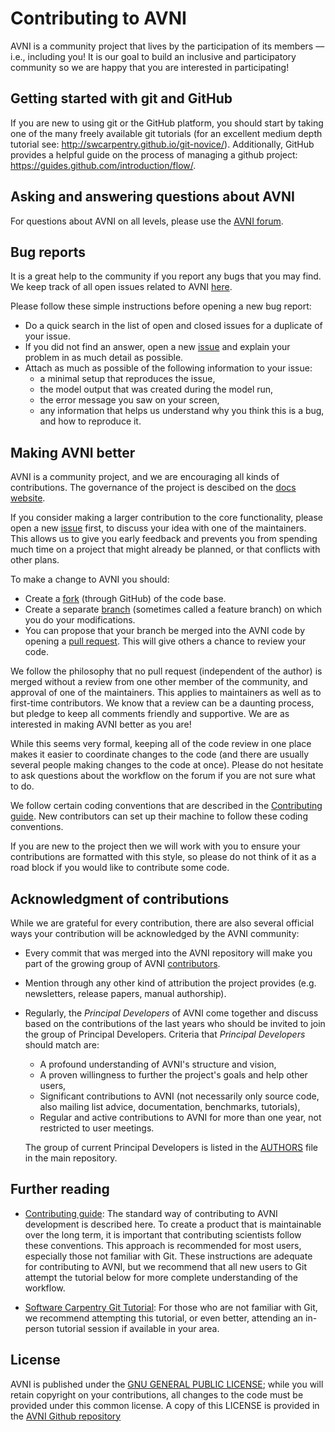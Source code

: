 # Contributing to AVNI
AVNI is a community project that lives by the participation of its members —
i.e., including you! It is our goal to build an inclusive and participatory
community so we are happy that you are interested in participating!

## Getting started with git and GitHub
If you are new to using git or the GitHub platform, you should start by taking
one of the many freely available git tutorials (for an excellent medium depth
tutorial see: http://swcarpentry.github.io/git-novice/). Additionally, GitHub
provides a helpful guide on the process of managing a github project:
https://guides.github.com/introduction/flow/.

## Asking and answering questions about AVNI
For questions about AVNI on all levels, please use the [AVNI
forum](https://github.com/globalseismology/avni/discussions).

## Bug reports
It is a great help to the community if you report any bugs that you may find. We
keep track of all open issues related to AVNI
[here](https://github.com/globalseismology/avni/issues).

Please follow these simple instructions before opening a new bug report:

- Do a quick search in the list of open and closed issues for a duplicate of
  your issue.
- If you did not find an answer, open a new
  [issue](https://github.com/globalseismology/avni/issues/new) and explain your
  problem in as much detail as possible.
- Attach as much as possible of the following information to your issue:
  - a minimal setup that reproduces the issue,
  - the model output that was created during the model run,
  - the error message you saw on your screen,
  - any information that helps us understand why you think this is a bug, and
    how to reproduce it.

## Making AVNI better
AVNI is a community project, and we are encouraging all kinds of contributions.
The governance of the project is descibed on the [docs
website](https://avni.globalseismology.org/stable/overview/governance.html).


If you consider making a larger contribution to the core functionality, please
open a new [issue](https://github.com/globalseismology/avni/issues/new) first,
to discuss your idea with one of the maintainers. This allows us to give you
early feedback and prevents you from spending much time on a project that might
already be planned, or that conflicts with other plans.

To make a change to AVNI you should:
- Create a [fork](https://guides.github.com/activities/forking/#fork) (through
GitHub) of the code base.
- Create a separate [branch](https://guides.github.com/introduction/flow/)
(sometimes called a feature branch) on which you do your modifications.
- You can propose that your branch be merged into the AVNI code by opening a
[pull request](https://guides.github.com/introduction/flow/). This will give
others a chance to review your code.

We follow the philosophy that no pull request (independent of the author) is
merged without a review from one other member of the community, and approval of
one of the maintainers. This applies to maintainers as well as to first-time
contributors. We know that a review can be a daunting process, but pledge to
keep all comments friendly and supportive. We are as interested in making AVNI
better as you are!

While this seems very formal, keeping all of the code review in one place makes
it easier to coordinate changes to the code (and there are usually several
people making changes to the code at once). Please do not hesitate to ask
questions about the workflow on the forum if you are not sure what to do.

We follow certain coding conventions that are described in the [Contributing
guide](https://avni.globalseismology.org/stable/overview/contributing.html). New
contributors can set up their machine to follow these coding conventions.

If you are new to the project then we will work with you to ensure your
contributions are formatted with this style, so please do not think of it as a
road block if you would like to contribute some code.

## Acknowledgment of contributions
While we are grateful for every contribution, there are also several official
ways your contribution will be acknowledged by the AVNI community:
- Every commit that was merged into the AVNI repository will make you part of
  the growing group of AVNI
  [contributors](https://github.com/globalseismology/avni/graphs/contributors).
- Mention through any other kind of attribution the project provides (e.g.
  newsletters, release papers, manual authorship).
- Regularly, the *Principal Developers* of AVNI come together and discuss based
  on the contributions of the last years who should be invited to join the group
  of Principal Developers. Criteria that *Principal Developers* should match
  are:

  - A profound understanding of AVNI's structure and vision,
  - A proven willingness to further the project's goals and help other users,
  - Significant contributions to AVNI (not necessarily only source code, also
    mailing list advice, documentation, benchmarks, tutorials),
  - Regular and active contributions to AVNI for more than one year, not
    restricted to user meetings.

  The group of current Principal Developers is listed in the [AUTHORS](AUTHORS)
  file in the main repository.

## Further reading

- [Contributing
  guide](https://avni.globalseismology.org/stable/overview/contributing.html):
  The standard way of contributing to AVNI development is described here. To
  create a product that is maintainable over the long term, it is important that
  contributing scientists follow these conventions. This approach is recommended
  for most users, especially those not familiar with Git. These instructions are
  adequate for contributing to AVNI, but we recommend that all new users to Git
  attempt the tutorial below for more complete understanding of the workflow.

- [Software Carpentry Git
  Tutorial](https://swcarpentry.github.io/git-novice/index.html): For those who
  are not familiar with Git, we recommend attempting this tutorial, or even
  better, attending an in-person tutorial session if available in your area.

## License
AVNI is published under the [GNU GENERAL PUBLIC
LICENSE](https://www.gnu.org/licenses/gpl-3.0.en.html); while you will retain
copyright on your contributions, all changes to the code must be provided under
this common license. A copy of this LICENSE is provided in the [AVNI Github
repository](https://github.com/globalseismology/avni/blob/main/LICENSE)